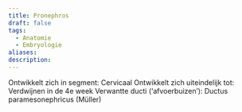 ```yaml
---
title: Pronephros
draft: false
tags:
  - Anatomie
  - Embryologie
aliases: 
description:
---
```



Ontwikkelt zich in segment: Cervicaal
Ontwikkelt zich uiteindelijk tot: Verdwijnen in de 4e week
Verwantte ducti (‘afvoerbuizen’): Ductus paramesonephricus (Müller)